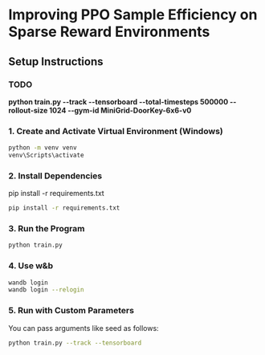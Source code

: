 # Improving PPO Sample Efficiency on Sparse Reward Environments

## Setup Instructions

### TODO
**python train.py --track --tensorboard --total-timesteps 500000 --rollout-size 1024 --gym-id MiniGrid-DoorKey-6x6-v0**

### 1. Create and Activate Virtual Environment (Windows)
```bash
python -m venv venv
venv\Scripts\activate
```

### 2. Install Dependencies
pip install -r requirements.txt
```bash
pip install -r requirements.txt
```

### 3. Run the Program

```bash
python train.py
```


### 4. Use w&b
```bash
wandb login
wandb login --relogin
```

### 5. Run with Custom Parameters
You can pass arguments like seed as follows:

```bash
python train.py --track --tensorboard
```